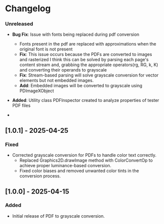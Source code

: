 # Changelog


### Unreleased
- **Bug Fix**: Issue with fonts being replaced during pdf conversion
  - Fonts present in the pdf are replaced with approximations when the original font is not
    present
  - **Fix**: This issue occurs because the PDFs are converted to images and rasterized
    I think this can be solved by parsing each page's content stream and, grabbing the appropriate operators(rg, RG, k, K)
    and converting their operands to grayscale
  - **Fix**: Stream-based parsing will solve grayscale conversion for vector elements but not embedded images.
  - **Add**: Embedded images will be converted to grayscale using PDImageXObject

- **Added**: Utility class PDFInspector created to analyze properties of tester PDF files
- 
## [1.0.1] - 2025-04-25
### Fixed
- Corrected grayscale conversion for PDFs to handle color text correctly.
    - Replaced Graphics2D.drawImage method with ColorConvertOp to achieve proper luminance-based conversion.
    - Fixed color biases and removed unwanted color tints in the conversion process.

## [1.0.0] - 2025-04-15
### Added
- Initial release of PDF to grayscale conversion.
